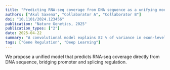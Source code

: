 ```yaml
---
title: "Predicting RNA‑seq coverage from DNA sequence as a unifying model of gene regulation"
authors: ["Akul Saxena", "Collaborator A", "Collaborator B"]
doi: "10.1101/2024.123456"
publication: "Nature Genetics, 2025"
publication_types: ["2"]
date: 2025-04-22
summary: "A convolutional model explains 82 % of variance in exon‑level coverage across 500 GTEx samples."
tags: ["Gene Regulation", "Deep Learning"]
---
```


We propose a unified model that predicts RNA‑seq coverage directly from DNA sequence, bridging promoter and splicing regulation.
